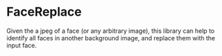 # FaceReplace
Given the a jpeg of a face (or any arbitrary image), this library can help to identify all faces in another background image, and replace them with the input face.
